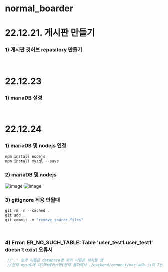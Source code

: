 # normal_boarder
# 22.12.21. 게시판 만들기
### 1) 게시판 깃허브 repasitory 만들기
<br>

# 22.12.23
### 1) mariaDB 설정
<br>

# 22.12.24
### 1) mariaDB 및 nodejs 연결
```js
npm install nodejs
npm install mysql --save
```

### 2) mariaDB 및 nodejs
![image](https://user-images.githubusercontent.com/53036090/209423545-27a89504-a393-4d87-9c98-e59e020c1ce5.png)
![image](https://user-images.githubusercontent.com/53036090/209423567-19e84c37-3467-494f-9f17-60a5aff5ea3d.png)
<br>

### 3) gitignore 적용 안될때
```js
git rm -r --cached .
git add .
git commit -m "remove source files"
```
<br>

### 4) Error: ER_NO_SUCH_TABLE: Table 'user_test1.user_test1' doesn't exist 오류시
```js
 //'.' 앞의 이름은 database명 위의 이름은 테이블 명
 //현재 mysql에 데이터베이스명(현재 폴더에서 ./backend/connect/mariadb.js의 7번째줄)과 테이블명(현재 폴더에서 ./backend/connect/mariadb.js의 11번째줄)을 찾은후 적용

 ```
